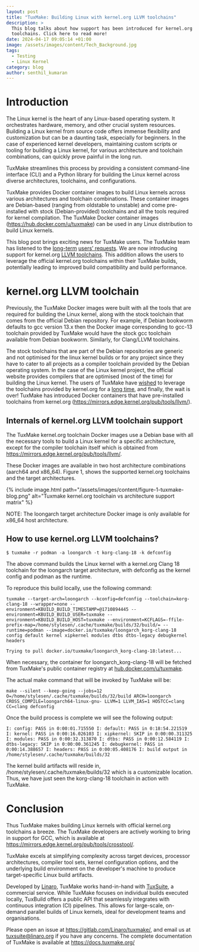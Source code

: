 ```yaml
---
layout: post
title: "TuxMake: Building Linux with kernel.org LLVM toolchains"
description: >
  This blog talks about how support has been introduced for kernel.org LLVM
  toolchains. Click here to read more!
date: 2024-04-17 09:05:14 +01:00
image: /assets/images/content/Tech_Background.jpg
tags:
  - Testing
  - Linux Kernel
category: blog
author: senthil_kumaran
---
```

# Introduction

The Linux kernel is the heart of any Linux-based operating system. It orchestrates hardware, memory, and other crucial system resources. Building a Linux kernel from source code offers immense flexibility and customization but can be a daunting task, especially for beginners. In the case of experienced kernel developers, maintaining custom scripts or tooling for building a Linux kernel, for various architecture and toolchain combinations, can quickly prove painful in the long run. 

TuxMake streamlines this process by providing a consistent command-line interface (CLI) and a Python library for building the Linux kernel across diverse architectures, toolchains, and configurations. 

TuxMake provides Docker container images to build Linux kernels across various architectures and toolchain combinations. These container images are Debian-based (ranging from oldstable to unstable) and come pre-installed with stock (Debian-provided) toolchains and all the tools required for kernel compilation. The TuxMake Docker container images (<https://hub.docker.com/u/tuxmake>) can be used in any Linux distribution to build Linux kernels.

This blog post brings exciting news for TuxMake users. The TuxMake team has listened to the [long-term](https://gitlab.com/Linaro/tuxmake/-/issues/99) [users’ requests](https://gitlab.com/Linaro/tuxmake/-/issues/215). We are now introducing support for kernel.org [LLVM toolchains](https://mirrors.edge.kernel.org/pub/tools/llvm/). This addition allows the users to leverage the official kernel.org toolchains within their TuxMake builds, potentially leading to improved build compatibility and build performance.

# kernel.org LLVM toolchain

Previously, the TuxMake Docker images were built with all the tools that are required for building the Linux kernel, along with the stock toolchain that comes from the official Debian repository. For example, if Debian bookworm defaults to gcc version 13.x then the Docker image corresponding to gcc-13 toolchain provided by TuxMake would have the stock gcc toolchain available from Debian bookworm. Similarly, for Clang/LLVM toolchains.

The stock toolchains that are part of the Debian repositories are generic and not optimised for the linux kernel builds or for any project since they have to cater to all projects as a compiler toolchain provided by the Debian operating system. In the case of the Linux kernel project, the official website provides compilers that are optimised (most of the time) for building the Linux kernel. The users of TuxMake have [wished](https://gitlab.com/Linaro/tuxmake/-/issues/215) to leverage the toolchains provided by kernel.org for a [long time](https://gitlab.com/Linaro/tuxmake/-/issues/99), and finally, the wait is over! TuxMake has introduced  Docker containers that have pre-installed toolchains from kernel.org (<https://mirrors.edge.kernel.org/pub/tools/llvm/>).

## Internals of kernel.org LLVM toolchain support

The TuxMake kernel.org toolchain Docker images use a Debian base with all the necessary tools to build a Linux kernel for a specific architecture, except for the compiler toolchain itself which is obtained from <https://mirrors.edge.kernel.org/pub/tools/llvm/>. 

These Docker images are available in two host architecture combinations (aarch64 and x86_64). Figure 1, shows the supported kernel.org toolchains and the target architectures.

{% include image.html path="/assets/images/content/figure-1-tuxmake-blog.png" alt="Tuxmake kernel.org toolchain vs architecture support matrix" %} 

NOTE: The loongarch target architecture Docker image is only available for x86_64 host architecture.

## How to use  kernel.org LLVM toolchains?

`$ tuxmake -r podman -a loongarch -t korg-clang-18 -k defconfig`

The above command builds the Linux kernel with a kernel.org Clang 18 toolchain for the loongarch target architecture, with defconfig as the kernel config and podman as the runtime.

To reproduce this build locally, use the following command:

`tuxmake --target-arch=loongarch --kconfig=defconfig --toolchain=korg-clang-18 --wrapper=none --environment=KBUILD_BUILD_TIMESTAMP=@1710894445 --environment=KBUILD_BUILD_USER=tuxmake --environment=KBUILD_BUILD_HOST=tuxmake --environment=KCFLAGS=-ffile-prefix-map=/home/stylesen/.cache/tuxmake/builds/32/build/= --runtime=podman --image=docker.io/tuxmake/loongarch_korg-clang-18 config default kernel xipkernel modules dtbs dtbs-legacy debugkernel headers`

`Trying to pull docker.io/tuxmake/loongarch_korg-clang-18:latest...`

When necessary, the container for loongarch_korg-clang-18 will be fetched from TuxMake's public container registry at [hub.docker.com/u/tuxmake](https://hub.docker.com/u/tuxmake).

The actual make command that will be invoked by TuxMake will be:

`make --silent --keep-going --jobs=12 O=/home/stylesen/.cache/tuxmake/builds/32/build ARCH=loongarch CROSS_COMPILE=loongarch64-linux-gnu- LLVM=1 LLVM_IAS=1 HOSTCC=clang CC=clang defconfig`

Once the build process is complete we will see the following output:

`I: config: PASS in 0:00:01.715550
I: default: PASS in 0:18:54.221519
I: kernel: PASS in 0:00:16.026103
I: xipkernel: SKIP in 0:00:00.311325
I: modules: PASS in 0:00:32.313870
I: dtbs: PASS in 0:00:12.584119
I: dtbs-legacy: SKIP in 0:00:00.361245
I: debugkernel: PASS in 0:00:14.388657
I: headers: PASS in 0:00:05.408176
I: build output in /home/stylesen/.cache/tuxmake/builds/32`

The kernel build artifacts will reside in, /home/stylesen/.cache/tuxmake/builds/32 which is a customizable location. Thus, we have just seen the korg-clang-18 toolchain in action with TuxMake.

# Conclusion

Thus TuxMake makes building Linux kernels with official kernel.org toolchains a breeze. The TuxMake developers are actively working to bring in support for GCC, which is available at <https://mirrors.edge.kernel.org/pub/tools/crosstool/>.

TuxMake excels at simplifying complexity across target devices, processor architectures, compiler tool sets, kernel configuration options, and the underlying build environment on the developer's machine to produce target-specific Linux build artifacts.

Developed by [Linaro](https://www.linaro.org/), TuxMake works hand-in-hand with [TuxSuite](https://docs.tuxsuite.com/), a commercial service. While TuxMake focuses on individual builds executed locally, TuxBuild offers a public API that seamlessly integrates with continuous integration (CI) pipelines. This allows for large-scale, on-demand parallel builds of Linux kernels, ideal for development teams and organisations.

Please open an issue at <https://gitlab.com/Linaro/tuxmake/>, and email us at tuxsuite@linaro.org if you have any concerns. The complete documentation of TuxMake is available at <https://docs.tuxmake.org/>
